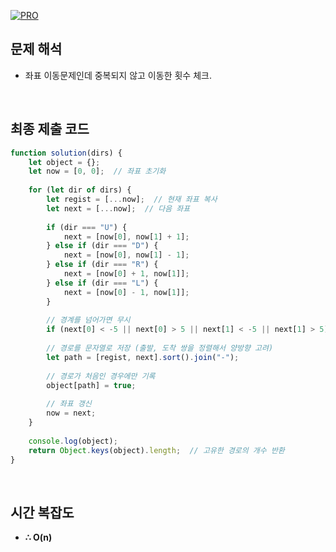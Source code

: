 [![PRO]][Link]

## 문제 해석

- 좌표 이동문제인데 중복되지 않고 이동한 횟수 체크.

<br/>

## 최종 제출 코드

```js
function solution(dirs) {
    let object = {};
    let now = [0, 0];  // 좌표 초기화
    
    for (let dir of dirs) {
        let regist = [...now];  // 현재 좌표 복사
        let next = [...now];  // 다음 좌표
        
        if (dir === "U") {
            next = [now[0], now[1] + 1];
        } else if (dir === "D") {
            next = [now[0], now[1] - 1];
        } else if (dir === "R") {
            next = [now[0] + 1, now[1]];
        } else if (dir === "L") {
            next = [now[0] - 1, now[1]];
        }
        
        // 경계를 넘어가면 무시
        if (next[0] < -5 || next[0] > 5 || next[1] < -5 || next[1] > 5) continue;
        
        // 경로를 문자열로 저장 (출발, 도착 쌍을 정렬해서 양방향 고려)
        let path = [regist, next].sort().join("-");
        
        // 경로가 처음인 경우에만 기록
        object[path] = true;
        
        // 좌표 갱신
        now = next;
    }
    
    console.log(object);
    return Object.keys(object).length;  // 고유한 경로의 개수 반환
}

```

<br/>

## 시간 복잡도

-   **∴ O(n)**

<!---------------------------------------------------------------------------->

[PRO]: https://github.com/GoSSaChin/algorithm-js/assets/107768516/67c43b52-bc3f-4571-a249-5519021afbb0
[Link]: https://school.programmers.co.kr/learn/courses/30/lessons/49994
